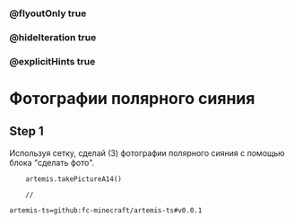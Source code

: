 ### @flyoutOnly true
### @hideIteration true
### @explicitHints true

# Фотографии полярного сияния

## Step 1
Используя сетку, сделай (3) фотографии полярного сияния с помощью блока "сделать фото".

```ghost
    artemis.takePictureA14()
```
```template
    //
```

```package
artemis-ts=github:fc-minecraft/artemis-ts#v0.0.1
```